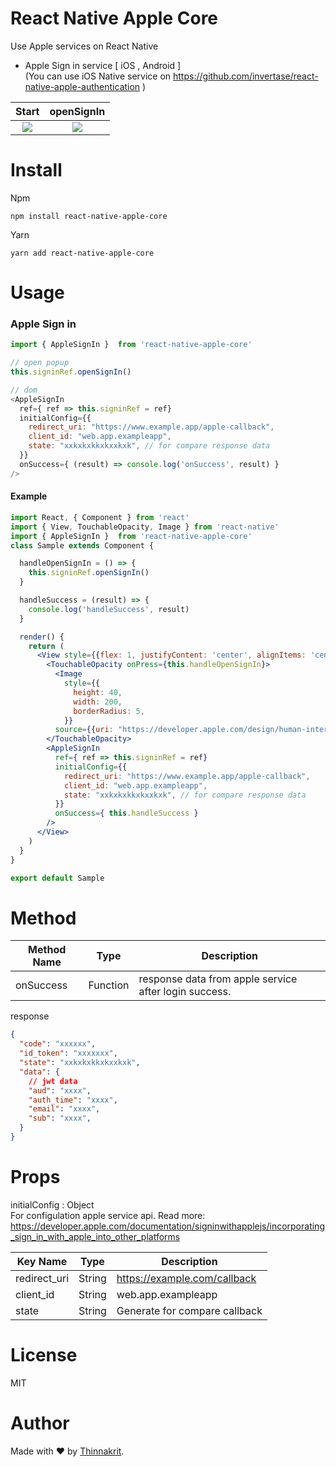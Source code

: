# React Native Apple Core

Use Apple services on React Native

* Apple Sign in service [ iOS , Android ]
 <br /> (You can use iOS Native service on https://github.com/invertase/react-native-apple-authentication )
 

|                                                      Start                                                   |                                                   openSignIn                                                    |
| :--------------------------------------------------------------------------------------------------------------------: | :--------------------------------------------------------------------------------------------------------------------: |
| ![](https://i.imgur.com/IxGPtX7.png) | ![](https://i.imgur.com/OcUvwpW.png) |

# Install
Npm
```npm
npm install react-native-apple-core
```
Yarn
```yarn
yarn add react-native-apple-core
```

# Usage

### Apple Sign in

```javascript
import { AppleSignIn }  from 'react-native-apple-core'

// open popup
this.signinRef.openSignIn()

// dom
<AppleSignIn
  ref={ ref => this.signinRef = ref}
  initialConfig={{
    redirect_uri: "https://www.example.app/apple-callback",
    client_id: "web.app.exampleapp",
    state: "xxkxkxkkxkxxkxk", // for compare response data
  }}
  onSuccess={ (result) => console.log('onSuccess', result) }
/>
```

#### Example
```jsx
import React, { Component } from 'react'
import { View, TouchableOpacity, Image } from 'react-native'
import { AppleSignIn }  from 'react-native-apple-core'
class Sample extends Component {

  handleOpenSignIn = () => {
    this.signinRef.openSignIn()
  }

  handleSuccess = (result) => {
    console.log('handleSuccess', result)
  }

  render() {
    return (
      <View style={{flex: 1, justifyContent: 'center', alignItems: 'center'}}>
        <TouchableOpacity onPress={this.handleOpenSignIn}>
          <Image
            style={{
              height: 40,
              width: 200,
              borderRadius: 5,
            }}
          source={{uri: "https://developer.apple.com/design/human-interface-guidelines/sign-in-with-apple/images/apple-id-sign-in-with_2x.png"}} />
        </TouchableOpacity>
        <AppleSignIn
          ref={ ref => this.signinRef = ref}
          initialConfig={{
            redirect_uri: "https://www.example.app/apple-callback",
            client_id: "web.app.exampleapp",
            state: "xxkxkxkkxkxxkxk", // for compare response data
          }}
          onSuccess={ this.handleSuccess }
        />
      </View>
    )
  }
}

export default Sample
```

# Method
| Method Name | Type        | Description        |
| ----------- | ------------------ |------------------ |
| onSuccess       | Function | response data from apple service after login success. |

response 
```json
{
  "code": "xxxxxx",
  "id_token": "xxxxxxx",
  "state": "xxkxkxkkxkxxkxk",
  "data": {
    // jwt data
    "aud": "xxxx",
    "auth_time": "xxxx",
    "email": "xxxx",
    "sub": "xxxx",
  }
}

```

# Props
initialConfig : Object
<br />
For configulation apple service api.
Read more: <a href="https://developer.apple.com/documentation/signinwithapplejs/incorporating_sign_in_with_apple_into_other_platforms">https://developer.apple.com/documentation/signinwithapplejs/incorporating_sign_in_with_apple_into_other_platforms</a>

| Key Name        | Type   | Description                  |
| --------------- | ------ |----------------------------  |
| redirect_uri    | String | https://example.com/callback |
| client_id       | String | web.app.exampleapp           |
| state           | String | Generate for compare callback|

# License
MIT

# Author

Made with ❤️ by [Thinnakrit](https://github.com/thinnakrit).
